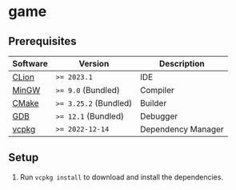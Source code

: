 # game

## Prerequisites

| Software                             | Version               | Description        |
|--------------------------------------|-----------------------|--------------------|
| [CLion](https://jetbrains.com/clion) | `>= 2023.1`           | IDE                |
| [MinGW](https://mingw-w64.org)       | `>= 9.0` (Bundled)    | Compiler           |
| [CMake](https://cmake.org)           | `>= 3.25.2` (Bundled) | Builder            |
| [GDB](https://cmake.org)             | `>= 12.1` (Bundled)   | Debugger           |
| [vcpkg](https://vcpkg.io)            | `>= 2022-12-14`       | Dependency Manager |

## Setup

1. Run `vcpkg install` to download and install the dependencies.
